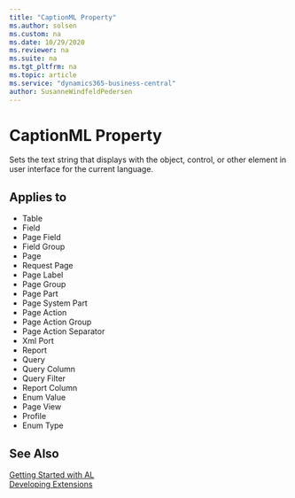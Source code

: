 ```yaml
---
title: "CaptionML Property"
ms.author: solsen
ms.custom: na
ms.date: 10/29/2020
ms.reviewer: na
ms.suite: na
ms.tgt_pltfrm: na
ms.topic: article
ms.service: "dynamics365-business-central"
author: SusanneWindfeldPedersen
---
```

[//]: # (START>DO_NOT_EDIT)
[//]: # (IMPORTANT:Do not edit any of the content between here and the END>DO_NOT_EDIT.)
[//]: # (Any modifications should be made in the .xml files in the ModernDev repo.)
# CaptionML Property
Sets the text string that displays with the object, control, or other element in user interface for the current language.

## Applies to
-   Table
-   Field
-   Page Field
-   Field Group
-   Page
-   Request Page
-   Page Label
-   Page Group
-   Page Part
-   Page System Part
-   Page Action
-   Page Action Group
-   Page Action Separator
-   Xml Port
-   Report
-   Query
-   Query Column
-   Query Filter
-   Report Column
-   Enum Value
-   Page View
-   Profile
-   Enum Type

[//]: # (IMPORTANT: END>DO_NOT_EDIT)
## See Also  
[Getting Started with AL](../devenv-get-started.md)  
[Developing Extensions](../devenv-dev-overview.md)  